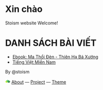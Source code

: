 # Xin chào
Stoism website
Welcome!

# DANH SÁCH BÀI VIẾT
* [Ebook: Ma Thổi Đèn - Thiên Hạ Bá Xướng](pages/231203/MaThoiDen.html)
* [Tiếng Việt Miền Nam](/phuongngumiennam.html)











<p>By @stoism</p>
<p>
  <a href="/pages/about.html"><img src="pages/source/logo16.png" width="16" /></a> <a href="/pages/about.html">About</a>
  &mdash;
  <a href="https://github.com/stoism/stoism.github.io" target="_blank" rel="noopener noreferrer">Project</a> 
  &mdash;
  <a href="https://pages.github.com/themes" target="_blank" rel="noopener noreferrer">Theme</a>
</p>
